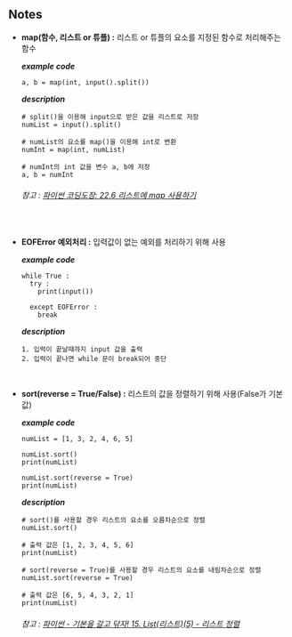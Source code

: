 ## Notes
- **map(함수, 리스트 or 튜플) :** 리스트 or 튜플의 요소를 지정된 함수로 처리해주는 함수   
	
	***example code***
	```
	a, b = map(int, input().split())
	```
	***description***
	```
	# split()을 이용해 input으로 받은 값을 리스트로 저장
	numList = input().split()
	
	# numList의 요소를 map()을 이용해 int로 변환
	numInt = map(int, numList)
	
	# numInt의 int 값을 변수 a, b에 저장
	a, b = numInt
	```
	###### 참고 : [파이썬 코딩도장: 22.6 리스트에 map 사용하기](https://dojang.io/mod/page/view.php?id=2286)

<br>

- **EOFError 예외처리 :** 입력값이 없는 예외를 처리하기 위해 사용   

	***example code***
	```
	while True : 
	  try : 
	    print(input())
	  
	  except EOFError : 
	    break
	``` 
	***description***
	```
	1. 입력이 끝날때까지 input 값을 출력
	2. 입력이 끝나면 while 문이 break되어 중단
	```

<br>

- **sort(reverse = True/False) :** 리스트의 값을 정렬하기 위해 사용(False가 기본값)   

	***example code***
	```
	numList = [1, 3, 2, 4, 6, 5]
	
	numList.sort()
	print(numList)
	
	numList.sort(reverse = True)
	print(numList)
	``` 
	***description***
	```
	# sort()를 사용할 경우 리스트의 요소를 오름차순으로 정렬
	numList.sort()
	
	# 출력 값은 [1, 2, 3, 4, 5, 6]
	print(numList)
	
	# sort(reverse = True)를 사용할 경우 리스트의 요소를 내림차순으로 정렬
	numList.sort(reverse = True)
	
	# 출력 값은 [6, 5, 4, 3, 2, 1]
	print(numList)
	```
	
	###### 참고 : [파이썬 - 기본을 갈고 닦자! 15. List(리스트)(5) - 리스트 정렬](https://wikidocs.net/16041)
